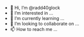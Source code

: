 - 👋 Hi, I’m @radd40glock
- 👀 I’m interested in ...
- 🌱 I’m currently learning ...
- 💞️ I’m looking to collaborate on ...
- 📫 How to reach me ...

<!---
radd40glock/radd40glock is a ✨ special ✨ repository because its `README.md` (this file) appears on your GitHub profile.
You can click the Preview link to take a look at your changes.
--->
